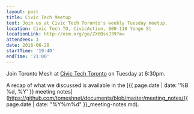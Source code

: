 ```yaml
---
layout: post
title: Civic Tech Meetup
text: Join us at Civic Tech Toronto's weekly Tuesday meetup.
location: Civic Tech TO, CivicAction, 800-110 Yonge St
locationLink: http://osm.org/go/ZX6BssJ39?m=
attendees: 3
date: 2016-06-28
startTime: '19:40'
endTime: '21:00'
---
```


Join Toronto Mesh at [Civic Tech Toronto](http://civictech.ca) on Tuesday at 6:30pm.

A recap of what we discussed is available in the [{{ page.date | date: '%B %d, %Y' }} meeting notes](https://github.com/tomeshnet/documents/blob/master/meeting_notes/{{ page.date | date: "%Y%m%d" }}_meeting-notes.md).
